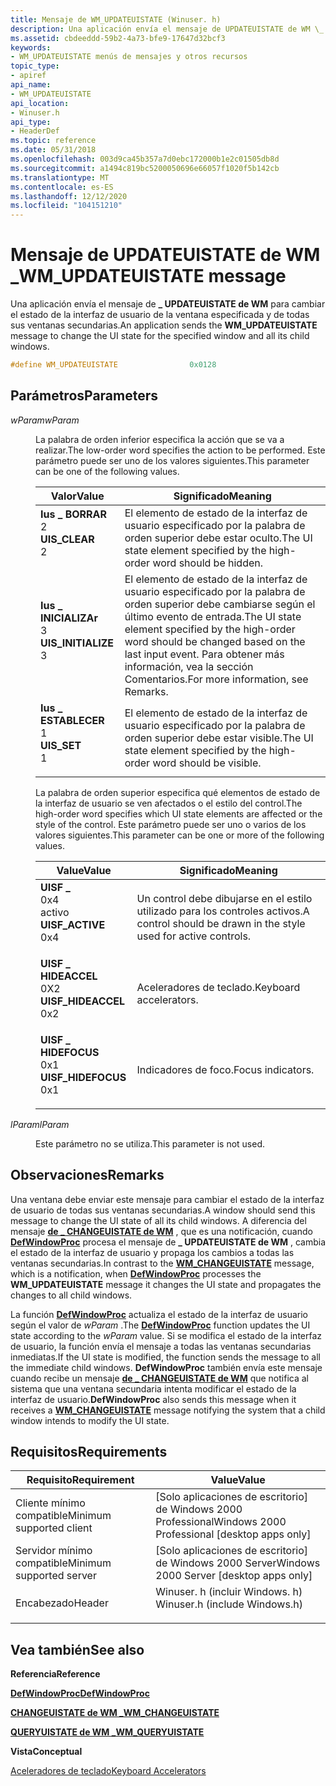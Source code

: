 ```yaml
---
title: Mensaje de WM_UPDATEUISTATE (Winuser. h)
description: Una aplicación envía el mensaje de UPDATEUISTATE de WM \_ para cambiar el estado de la interfaz de usuario de la ventana especificada y de todas sus ventanas secundarias.
ms.assetid: cbdeeddd-59b2-4a73-bfe9-17647d32bcf3
keywords:
- WM_UPDATEUISTATE menús de mensajes y otros recursos
topic_type:
- apiref
api_name:
- WM_UPDATEUISTATE
api_location:
- Winuser.h
api_type:
- HeaderDef
ms.topic: reference
ms.date: 05/31/2018
ms.openlocfilehash: 003d9ca45b357a7d0ebc172000b1e2c01505db8d
ms.sourcegitcommit: a1494c819bc5200050696e66057f1020f5b142cb
ms.translationtype: MT
ms.contentlocale: es-ES
ms.lasthandoff: 12/12/2020
ms.locfileid: "104151210"
---
```

# <a name="wm_updateuistate-message"></a><span data-ttu-id="9c1e7-104">Mensaje de UPDATEUISTATE de WM \_</span><span class="sxs-lookup"><span data-stu-id="9c1e7-104">WM\_UPDATEUISTATE message</span></span>

<span data-ttu-id="9c1e7-105">Una aplicación envía el mensaje de **\_ UPDATEUISTATE de WM** para cambiar el estado de la interfaz de usuario de la ventana especificada y de todas sus ventanas secundarias.</span><span class="sxs-lookup"><span data-stu-id="9c1e7-105">An application sends the **WM\_UPDATEUISTATE** message to change the UI state for the specified window and all its child windows.</span></span>


```C++
#define WM_UPDATEUISTATE                0x0128
```



## <a name="parameters"></a><span data-ttu-id="9c1e7-106">Parámetros</span><span class="sxs-lookup"><span data-stu-id="9c1e7-106">Parameters</span></span>

<dl> <dt>

<span data-ttu-id="9c1e7-107">*wParam*</span><span class="sxs-lookup"><span data-stu-id="9c1e7-107">*wParam*</span></span> 
</dt> <dd>

<span data-ttu-id="9c1e7-108">La palabra de orden inferior especifica la acción que se va a realizar.</span><span class="sxs-lookup"><span data-stu-id="9c1e7-108">The low-order word specifies the action to be performed.</span></span> <span data-ttu-id="9c1e7-109">Este parámetro puede ser uno de los valores siguientes.</span><span class="sxs-lookup"><span data-stu-id="9c1e7-109">This parameter can be one of the following values.</span></span>



| <span data-ttu-id="9c1e7-110">Valor</span><span class="sxs-lookup"><span data-stu-id="9c1e7-110">Value</span></span>                                                                                                                                                                                                                   | <span data-ttu-id="9c1e7-111">Significado</span><span class="sxs-lookup"><span data-stu-id="9c1e7-111">Meaning</span></span>                                                                                                                                              |
|-------------------------------------------------------------------------------------------------------------------------------------------------------------------------------------------------------------------------|------------------------------------------------------------------------------------------------------------------------------------------------------|
| <span id="UIS_CLEAR"></span><span id="uis_clear"></span><dl> <span data-ttu-id="9c1e7-112"><dt>**Ius \_ BORRAR**</dt> <dt>2</dt></span><span class="sxs-lookup"><span data-stu-id="9c1e7-112"><dt>**UIS\_CLEAR**</dt> <dt>2</dt></span></span> </dl>                | <span data-ttu-id="9c1e7-113">El elemento de estado de la interfaz de usuario especificado por la palabra de orden superior debe estar oculto.</span><span class="sxs-lookup"><span data-stu-id="9c1e7-113">The UI state element specified by the high-order word should be hidden.</span></span><br/>                                                                   |
| <span id="UIS_INITIALIZE"></span><span id="uis_initialize"></span><dl> <span data-ttu-id="9c1e7-114"><dt>**Ius \_ INICIALIZAr**</dt> <dt>3</dt></span><span class="sxs-lookup"><span data-stu-id="9c1e7-114"><dt>**UIS\_INITIALIZE**</dt> <dt>3</dt></span></span> </dl> | <span data-ttu-id="9c1e7-115">El elemento de estado de la interfaz de usuario especificado por la palabra de orden superior debe cambiarse según el último evento de entrada.</span><span class="sxs-lookup"><span data-stu-id="9c1e7-115">The UI state element specified by the high-order word should be changed based on the last input event.</span></span> <span data-ttu-id="9c1e7-116">Para obtener más información, vea la sección Comentarios.</span><span class="sxs-lookup"><span data-stu-id="9c1e7-116">For more information, see Remarks.</span></span><br/> |
| <span id="UIS_SET"></span><span id="uis_set"></span><dl> <span data-ttu-id="9c1e7-117"><dt>**Ius \_ ESTABLECER**</dt> <dt>1</dt></span><span class="sxs-lookup"><span data-stu-id="9c1e7-117"><dt>**UIS\_SET**</dt> <dt>1</dt></span></span> </dl>                      | <span data-ttu-id="9c1e7-118">El elemento de estado de la interfaz de usuario especificado por la palabra de orden superior debe estar visible.</span><span class="sxs-lookup"><span data-stu-id="9c1e7-118">The UI state element specified by the high-order word should be visible.</span></span><br/>                                                                  |



 

<span data-ttu-id="9c1e7-119">La palabra de orden superior especifica qué elementos de estado de la interfaz de usuario se ven afectados o el estilo del control.</span><span class="sxs-lookup"><span data-stu-id="9c1e7-119">The high-order word specifies which UI state elements are affected or the style of the control.</span></span> <span data-ttu-id="9c1e7-120">Este parámetro puede ser uno o varios de los valores siguientes.</span><span class="sxs-lookup"><span data-stu-id="9c1e7-120">This parameter can be one or more of the following values.</span></span>



| <span data-ttu-id="9c1e7-121">Value</span><span class="sxs-lookup"><span data-stu-id="9c1e7-121">Value</span></span>                                                                                                                                                                                                                     | <span data-ttu-id="9c1e7-122">Significado</span><span class="sxs-lookup"><span data-stu-id="9c1e7-122">Meaning</span></span>                                                                     |
|---------------------------------------------------------------------------------------------------------------------------------------------------------------------------------------------------------------------------|-----------------------------------------------------------------------------|
| <span id="UISF_ACTIVE"></span><span id="uisf_active"></span><dl> <span data-ttu-id="9c1e7-123"><dt>**UISF \_**</dt> <dt>0x4</dt> activo</span><span class="sxs-lookup"><span data-stu-id="9c1e7-123"><dt>**UISF\_ACTIVE**</dt> <dt>0x4</dt></span></span> </dl>          | <span data-ttu-id="9c1e7-124">Un control debe dibujarse en el estilo utilizado para los controles activos.</span><span class="sxs-lookup"><span data-stu-id="9c1e7-124">A control should be drawn in the style used for active controls.</span></span><br/> |
| <span id="UISF_HIDEACCEL"></span><span id="uisf_hideaccel"></span><dl> <span data-ttu-id="9c1e7-125"><dt>**UISF \_ HIDEACCEL**</dt> <dt>0X2</dt></span><span class="sxs-lookup"><span data-stu-id="9c1e7-125"><dt>**UISF\_HIDEACCEL**</dt> <dt>0x2</dt></span></span> </dl> | <span data-ttu-id="9c1e7-126">Aceleradores de teclado.</span><span class="sxs-lookup"><span data-stu-id="9c1e7-126">Keyboard accelerators.</span></span><br/>                                           |
| <span id="UISF_HIDEFOCUS"></span><span id="uisf_hidefocus"></span><dl> <span data-ttu-id="9c1e7-127"><dt>**UISF \_ HIDEFOCUS**</dt> <dt>0x1</dt></span><span class="sxs-lookup"><span data-stu-id="9c1e7-127"><dt>**UISF\_HIDEFOCUS**</dt> <dt>0x1</dt></span></span> </dl> | <span data-ttu-id="9c1e7-128">Indicadores de foco.</span><span class="sxs-lookup"><span data-stu-id="9c1e7-128">Focus indicators.</span></span><br/>                                                |



 

</dd> <dt>

<span data-ttu-id="9c1e7-129">*lParam*</span><span class="sxs-lookup"><span data-stu-id="9c1e7-129">*lParam*</span></span> 
</dt> <dd>

<span data-ttu-id="9c1e7-130">Este parámetro no se utiliza.</span><span class="sxs-lookup"><span data-stu-id="9c1e7-130">This parameter is not used.</span></span>

</dd> </dl>

## <a name="remarks"></a><span data-ttu-id="9c1e7-131">Observaciones</span><span class="sxs-lookup"><span data-stu-id="9c1e7-131">Remarks</span></span>

<span data-ttu-id="9c1e7-132">Una ventana debe enviar este mensaje para cambiar el estado de la interfaz de usuario de todas sus ventanas secundarias.</span><span class="sxs-lookup"><span data-stu-id="9c1e7-132">A window should send this message to change the UI state of all its child windows.</span></span> <span data-ttu-id="9c1e7-133">A diferencia del mensaje [**de \_ CHANGEUISTATE de WM**](wm-changeuistate.md) , que es una notificación, cuando [**DefWindowProc**](/windows/desktop/api/winuser/nf-winuser-defwindowproca) procesa el mensaje de **\_ UPDATEUISTATE de WM** , cambia el estado de la interfaz de usuario y propaga los cambios a todas las ventanas secundarias.</span><span class="sxs-lookup"><span data-stu-id="9c1e7-133">In contrast to the [**WM\_CHANGEUISTATE**](wm-changeuistate.md) message, which is a notification, when [**DefWindowProc**](/windows/desktop/api/winuser/nf-winuser-defwindowproca) processes the **WM\_UPDATEUISTATE** message it changes the UI state and propagates the changes to all child windows.</span></span>

<span data-ttu-id="9c1e7-134">La función [**DefWindowProc**](/windows/desktop/api/winuser/nf-winuser-defwindowproca) actualiza el estado de la interfaz de usuario según el valor de *wParam* .</span><span class="sxs-lookup"><span data-stu-id="9c1e7-134">The [**DefWindowProc**](/windows/desktop/api/winuser/nf-winuser-defwindowproca) function updates the UI state according to the *wParam* value.</span></span> <span data-ttu-id="9c1e7-135">Si se modifica el estado de la interfaz de usuario, la función envía el mensaje a todas las ventanas secundarias inmediatas.</span><span class="sxs-lookup"><span data-stu-id="9c1e7-135">If the UI state is modified, the function sends the message to all the immediate child windows.</span></span> <span data-ttu-id="9c1e7-136">**DefWindowProc** también envía este mensaje cuando recibe un mensaje [**de \_ CHANGEUISTATE de WM**](wm-changeuistate.md) que notifica al sistema que una ventana secundaria intenta modificar el estado de la interfaz de usuario.</span><span class="sxs-lookup"><span data-stu-id="9c1e7-136">**DefWindowProc** also sends this message when it receives a [**WM\_CHANGEUISTATE**](wm-changeuistate.md) message notifying the system that a child window intends to modify the UI state.</span></span>

## <a name="requirements"></a><span data-ttu-id="9c1e7-137">Requisitos</span><span class="sxs-lookup"><span data-stu-id="9c1e7-137">Requirements</span></span>



| <span data-ttu-id="9c1e7-138">Requisito</span><span class="sxs-lookup"><span data-stu-id="9c1e7-138">Requirement</span></span> | <span data-ttu-id="9c1e7-139">Value</span><span class="sxs-lookup"><span data-stu-id="9c1e7-139">Value</span></span> |
|-------------------------------------|----------------------------------------------------------------------------------------------------------|
| <span data-ttu-id="9c1e7-140">Cliente mínimo compatible</span><span class="sxs-lookup"><span data-stu-id="9c1e7-140">Minimum supported client</span></span><br/> | <span data-ttu-id="9c1e7-141">\[Solo aplicaciones de escritorio\] de Windows 2000 Professional</span><span class="sxs-lookup"><span data-stu-id="9c1e7-141">Windows 2000 Professional \[desktop apps only\]</span></span><br/>                                               |
| <span data-ttu-id="9c1e7-142">Servidor mínimo compatible</span><span class="sxs-lookup"><span data-stu-id="9c1e7-142">Minimum supported server</span></span><br/> | <span data-ttu-id="9c1e7-143">\[Solo aplicaciones de escritorio\] de Windows 2000 Server</span><span class="sxs-lookup"><span data-stu-id="9c1e7-143">Windows 2000 Server \[desktop apps only\]</span></span><br/>                                                     |
| <span data-ttu-id="9c1e7-144">Encabezado</span><span class="sxs-lookup"><span data-stu-id="9c1e7-144">Header</span></span><br/>                   | <dl> <span data-ttu-id="9c1e7-145"><dt>Winuser. h (incluir Windows. h)</dt></span><span class="sxs-lookup"><span data-stu-id="9c1e7-145"><dt>Winuser.h (include Windows.h)</dt></span></span> </dl> |



## <a name="see-also"></a><span data-ttu-id="9c1e7-146">Vea también</span><span class="sxs-lookup"><span data-stu-id="9c1e7-146">See also</span></span>

<dl> <dt>

<span data-ttu-id="9c1e7-147">**Referencia**</span><span class="sxs-lookup"><span data-stu-id="9c1e7-147">**Reference**</span></span>
</dt> <dt>

[<span data-ttu-id="9c1e7-148">**DefWindowProc**</span><span class="sxs-lookup"><span data-stu-id="9c1e7-148">**DefWindowProc**</span></span>](/windows/desktop/api/winuser/nf-winuser-defwindowproca)
</dt> <dt>

[<span data-ttu-id="9c1e7-149">**CHANGEUISTATE de WM \_**</span><span class="sxs-lookup"><span data-stu-id="9c1e7-149">**WM\_CHANGEUISTATE**</span></span>](wm-changeuistate.md)
</dt> <dt>

[<span data-ttu-id="9c1e7-150">**QUERYUISTATE de WM \_**</span><span class="sxs-lookup"><span data-stu-id="9c1e7-150">**WM\_QUERYUISTATE**</span></span>](wm-queryuistate.md)
</dt> <dt>

<span data-ttu-id="9c1e7-151">**Vista**</span><span class="sxs-lookup"><span data-stu-id="9c1e7-151">**Conceptual**</span></span>
</dt> <dt>

[<span data-ttu-id="9c1e7-152">Aceleradores de teclado</span><span class="sxs-lookup"><span data-stu-id="9c1e7-152">Keyboard Accelerators</span></span>](keyboard-accelerators.md)
</dt> </dl>

 

